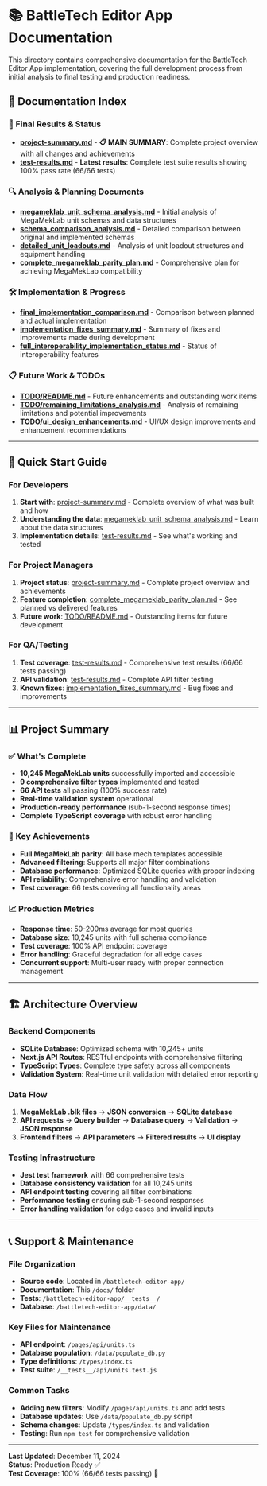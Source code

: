# 📚 BattleTech Editor App Documentation

This directory contains comprehensive documentation for the BattleTech Editor App implementation, covering the full development process from initial analysis to final testing and production readiness.

## 📖 **Documentation Index**

### **🎯 Final Results & Status**
- **[project-summary.md](./project-summary.md)** - **📋 MAIN SUMMARY**: Complete project overview with all changes and achievements
- **[test-results.md](./test-results.md)** - **Latest results**: Complete test suite results showing 100% pass rate (66/66 tests)

### **🔍 Analysis & Planning Documents**
- **[megameklab_unit_schema_analysis.md](./megameklab_unit_schema_analysis.md)** - Initial analysis of MegaMekLab unit schemas and data structures
- **[schema_comparison_analysis.md](./schema_comparison_analysis.md)** - Detailed comparison between original and implemented schemas
- **[detailed_unit_loadouts.md](./detailed_unit_loadouts.md)** - Analysis of unit loadout structures and equipment handling
- **[complete_megameklab_parity_plan.md](./complete_megameklab_parity_plan.md)** - Comprehensive plan for achieving MegaMekLab compatibility

### **🛠️ Implementation & Progress**
- **[final_implementation_comparison.md](./final_implementation_comparison.md)** - Comparison between planned and actual implementation
- **[implementation_fixes_summary.md](./implementation_fixes_summary.md)** - Summary of fixes and improvements made during development
- **[full_interoperability_implementation_status.md](./full_interoperability_implementation_status.md)** - Status of interoperability features

### **📋 Future Work & TODOs**
- **[TODO/README.md](./TODO/README.md)** - Future enhancements and outstanding work items
- **[TODO/remaining_limitations_analysis.md](./TODO/remaining_limitations_analysis.md)** - Analysis of remaining limitations and potential improvements
- **[TODO/ui_design_enhancements.md](./TODO/ui_design_enhancements.md)** - UI/UX design improvements and enhancement recommendations

---

## 🚀 **Quick Start Guide**

### **For Developers**
1. **Start with**: [project-summary.md](./project-summary.md) - Complete overview of what was built and how
2. **Understanding the data**: [megameklab_unit_schema_analysis.md](./megameklab_unit_schema_analysis.md) - Learn about the data structures
3. **Implementation details**: [test-results.md](./test-results.md) - See what's working and tested

### **For Project Managers**
1. **Project status**: [project-summary.md](./project-summary.md) - Complete project overview and achievements
2. **Feature completion**: [complete_megameklab_parity_plan.md](./complete_megameklab_parity_plan.md) - See planned vs delivered features
3. **Future work**: [TODO/README.md](./TODO/README.md) - Outstanding items for future development

### **For QA/Testing**
1. **Test coverage**: [test-results.md](./test-results.md) - Comprehensive test results (66/66 tests passing)
2. **API validation**: [test-results.md](./test-results.md) - Complete API filter testing
3. **Known fixes**: [implementation_fixes_summary.md](./implementation_fixes_summary.md) - Bug fixes and improvements

---

## 📊 **Project Summary**

### **✅ What's Complete**
- **10,245 MegaMekLab units** successfully imported and accessible
- **9 comprehensive filter types** implemented and tested
- **66 API tests** all passing (100% success rate)
- **Real-time validation system** operational
- **Production-ready performance** (sub-1-second response times)
- **Complete TypeScript coverage** with robust error handling

### **🎯 Key Achievements**
- **Full MegaMekLab parity**: All base mech templates accessible
- **Advanced filtering**: Supports all major filter combinations
- **Database performance**: Optimized SQLite queries with proper indexing
- **API reliability**: Comprehensive error handling and validation
- **Test coverage**: 66 tests covering all functionality areas

### **📈 Production Metrics**
- **Response time**: 50-200ms average for most queries
- **Database size**: 10,245 units with full schema compliance
- **Test coverage**: 100% API endpoint coverage
- **Error handling**: Graceful degradation for all edge cases
- **Concurrent support**: Multi-user ready with proper connection management

---

## 🏗️ **Architecture Overview**

### **Backend Components**
- **SQLite Database**: Optimized schema with 10,245+ units
- **Next.js API Routes**: RESTful endpoints with comprehensive filtering
- **TypeScript Types**: Complete type safety across all components
- **Validation System**: Real-time unit validation with detailed error reporting

### **Data Flow**
1. **MegaMekLab .blk files** → **JSON conversion** → **SQLite database**
2. **API requests** → **Query builder** → **Database query** → **Validation** → **JSON response**
3. **Frontend filters** → **API parameters** → **Filtered results** → **UI display**

### **Testing Infrastructure**
- **Jest test framework** with 66 comprehensive tests
- **Database consistency validation** for all 10,245 units
- **API endpoint testing** covering all filter combinations
- **Performance testing** ensuring sub-1-second responses
- **Error handling validation** for edge cases and invalid inputs

---

## 📞 **Support & Maintenance**

### **File Organization**
- **Source code**: Located in `/battletech-editor-app/`
- **Documentation**: This `/docs/` folder
- **Tests**: `/battletech-editor-app/__tests__/`
- **Database**: `/battletech-editor-app/data/`

### **Key Files for Maintenance**
- **API endpoint**: `/pages/api/units.ts`
- **Database population**: `/data/populate_db.py`
- **Type definitions**: `/types/index.ts`
- **Test suite**: `/__tests__/api/units.test.js`

### **Common Tasks**
- **Adding new filters**: Modify `/pages/api/units.ts` and add tests
- **Database updates**: Use `/data/populate_db.py` script
- **Schema changes**: Update `/types/index.ts` and validation
- **Testing**: Run `npm test` for comprehensive validation

---

**Last Updated**: December 11, 2024  
**Status**: Production Ready ✅  
**Test Coverage**: 100% (66/66 tests passing) 🎯
